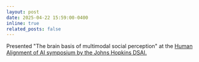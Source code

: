 ```yaml
---
layout: post
date: 2025-04-22 15:59:00-0400
inline: true
related_posts: false
---
```


Presented "The brain basis of multimodal social perception" at the <a href="https://ai.jhu.edu/spring-symposium-agenda-042225/"> Human Alignment of AI symposium by the Johns Hopkins DSAI. </a>
